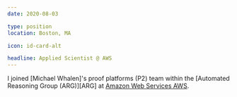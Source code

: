 ```yaml
---
date: 2020-08-03

type: position
location: Boston, MA

icon: id-card-alt

headline: Applied Scientist @ AWS
---
```


I joined [Michael Whalen]'s proof platforms (P2) team
within the [Automated Reasoning Group (ARG)][ARG] at [Amazon Web Services AWS][AWS].

[AWS]: https://aws.amazon.com/